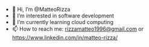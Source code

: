 - 👋 Hi, I’m @MatteoRizza
- 👀 I’m interested in software development
- 🌱 I’m currently learning cloud computing
- 📫 How to reach me: rizzamatteo1996@gmail.com or https://www.linkedin.com/in/matteo-rizza/

